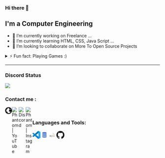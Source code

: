 ### Hi there 👋

## I'm a Computer Engineering

- 🔭 I’m currently working on Freelance ...
- 🌱 I’m currently learning HTML, CSS, Java Script ...
- 💞️ I’m looking to collaborate on More To Open Source Projects
<details>
  <summary>⚡ Fun fact: Playing Games :)</summary>

  - **VALORANT**
  - **SCUM**
  - **Project Zomboid**
  - **Grand Theft Auto V**
  - **FiveM**
</details>

<!---
- 📫 How to reach me ...
- 💬 Ask me about ...
--->

---

### Discord Status
<a href="https://discord.com/users/705465600348258375">
<img height="80px" src="https://discord.c99.nl/widget/theme-4/705465600348258375.png" />
</a>

### Contact me : 

[<img align="left" alt="phantomcodes.ga" width="22px" src="https://raw.githubusercontent.com/iconic/open-iconic/master/svg/globe.svg" />](https://bizcuitmild.web.app)
[<img align="left" alt="Phantom | YouTube" width="22px" src="https://cdn4.iconfinder.com/data/icons/logos-and-brands/512/395_Youtube_logo-128.png" />](https://www.youtube.com/channel/UCk2dTpJm2uSAmw2tr7zHJ-g?sub_confirmation=1)
<a href="https://discord.gg/MzbvTmVQva">
  <img align="left" alt="Discord" width="23px" src="https://raw.githubusercontent.com/peterthehan/peterthehan/master/assets/discord.svg" />
</a>

[<img align="left" alt="Phantom | Instagram" width="22px" src="https://sites.google.com/site/patza33337878/_/rsrc/1581908760053/thima-khxngig/instagram-social-media-icon-design-template-vector-png_126996.jpg" />](https://www.instagram.com/saaaamild.d/)

</br>

<!---
BizcuitMild/BizcuitMild is a ✨ special ✨ repository because its `README.md` (this file) appears on your GitHub profile.
You can click the Preview link to take a look at your changes.
--->

### Languages and Tools:

<img align="left" alt="Visual Studio Code" width="26px" src="https://raw.githubusercontent.com/github/explore/80688e429a7d4ef2fca1e82350fe8e3517d3494d/topics/visual-studio-code/visual-studio-code.png" />
<img align="left" alt="SQL" width="26px" src="https://raw.githubusercontent.com/github/explore/80688e429a7d4ef2fca1e82350fe8e3517d3494d/topics/sql/sql.png" />
<img align="left" alt="MySQL" width="26px" src="https://raw.githubusercontent.com/github/explore/80688e429a7d4ef2fca1e82350fe8e3517d3494d/topics/mysql/mysql.png" />
<img align="left" alt="GitHub" width="26px" src="https://raw.githubusercontent.com/github/explore/78df643247d429f6cc873026c0622819ad797942/topics/github/github.png" />
